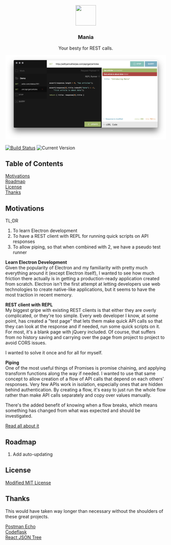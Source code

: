<p align="center">
  <img src="http://i.imgur.com/X52iKPr.png" width="64" height="64"></img>
  <h3 align="center">Mania</h3>
  <p align="center">Your besty for REST calls.</p>
</p>

![Mania](screenshot.png)

[![Build Status](https://img.shields.io/travis/adityavm/Mania/master.svg?style=flat-square)](https://travis-ci.org/adityavm/Mania) ![Current Version](https://img.shields.io/github/release/adityavm/Mania.svg?style=flat-square&colorB=da6248&label=version)


## Table of Contents

[Motivations](#motivations)  
[Roadmap](#roadmap)  
[License](LICENSE.md)  
[Thanks](#thanks)  


## Motivations

TL;DR
1. To learn Electron development
2. To have a REST client with REPL for running quick scripts on API responses
3. To allow piping, so that when combined with 2, we have a pseudo test runner

**Learn Electron Development**  
Given the popularity of Electron and my familiarity with pretty much everything around it (except Electron itself), I wanted to see how much friction there actually is in getting a production-ready application created from scratch. Electron isn't the first attempt at letting developers use web technologies to create native-like applications, but it seems to have the most traction in recent memory.

**REST client with REPL**  
My biggest gripe with existing REST clients is that either they are overly complicated, or they're too simple. Every web developer I know, at some point, has created a "test page" that lets them make quick API calls so that they can look at the response and if needed, run some quick scripts on it. For most, it's a blank page with jQuery included. Of course, that suffers from no history saving and carrying over the page from project to project to avoid CORS issues.

I wanted to solve it once and for all for myself.

**Piping**  
One of the most useful things of Promises is promise chaining, and applying transform functions along the way if needed. I wanted to use that same concept to allow creation of a flow of API calls that depend on each others' responses. Very few APIs work in isolation, especially ones that are hidden behind authentication. By creating a flow, it's easy to just run the whole flow rather than make API calls separately and copy over values manually.

There's the added benefit of knowing when a flow breaks, which means something has changed from what was expected and should be investigated.

[Read all about it](http://adityamukherjee.com/longform/introducing-mania)


## Roadmap

1. Add auto-updating


## License

[Modified MIT License](LICENSE.md)


## Thanks

This would have taken way longer than necessary without the shoulders of these great projects.

[Postman Echo](https://docs.postman-echo.com/)  
[Codeflask](https://github.com/kazzkiq/CodeFlask.js)  
[React JSON Tree](https://github.com/alexkuz/react-json-tree)  
